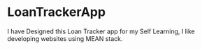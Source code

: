 # LoanTrackerApp


I have Designed this Loan Tracker app for my Self Learning, I like developing websites using MEAN stack. 
